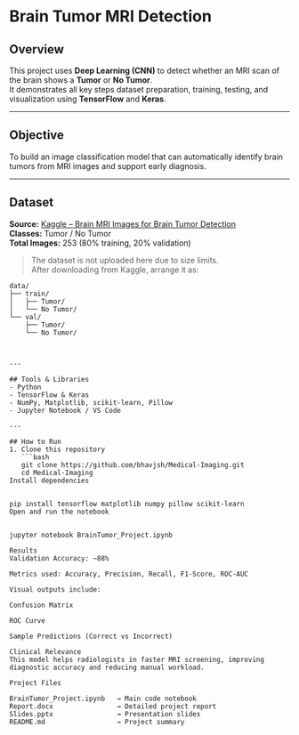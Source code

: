 # Brain Tumor MRI Detection

## Overview
This project uses **Deep Learning (CNN)** to detect whether an MRI scan of the brain shows a **Tumor** or **No Tumor**.  
It demonstrates all key steps dataset preparation, training, testing, and visualization using **TensorFlow** and **Keras**.

---

## Objective
To build an image classification model that can automatically identify brain tumors from MRI images and support early diagnosis.

---

## Dataset
**Source:** [Kaggle – Brain MRI Images for Brain Tumor Detection](https://www.kaggle.com/datasets/navoneel/brain-mri-images-for-brain-tumor-detection)  
**Classes:** Tumor / No Tumor  
**Total Images:** 253 (80% training, 20% validation)

> The dataset is not uploaded here due to size limits.  
> After downloading from Kaggle, arrange it as:
> 
```text
data/
├── train/
│   ├── Tumor/
│   └── No Tumor/
└── val/
    ├── Tumor/
    └── No Tumor/



---

## Tools & Libraries
- Python  
- TensorFlow & Keras  
- NumPy, Matplotlib, scikit-learn, Pillow  
- Jupyter Notebook / VS Code  

---

## How to Run
1. Clone this repository  
   ```bash
   git clone https://github.com/bhavjsh/Medical-Imaging.git
   cd Medical-Imaging
Install dependencies


pip install tensorflow matplotlib numpy pillow scikit-learn
Open and run the notebook


jupyter notebook BrainTumor_Project.ipynb

Results
Validation Accuracy: ~88%

Metrics used: Accuracy, Precision, Recall, F1-Score, ROC-AUC

Visual outputs include:

Confusion Matrix

ROC Curve

Sample Predictions (Correct vs Incorrect)

Clinical Relevance
This model helps radiologists in faster MRI screening, improving diagnostic accuracy and reducing manual workload.

Project Files

BrainTumor_Project.ipynb   → Main code notebook  
Report.docx                → Detailed project report  
Slides.pptx                → Presentation slides  
README.md                  → Project summary  

